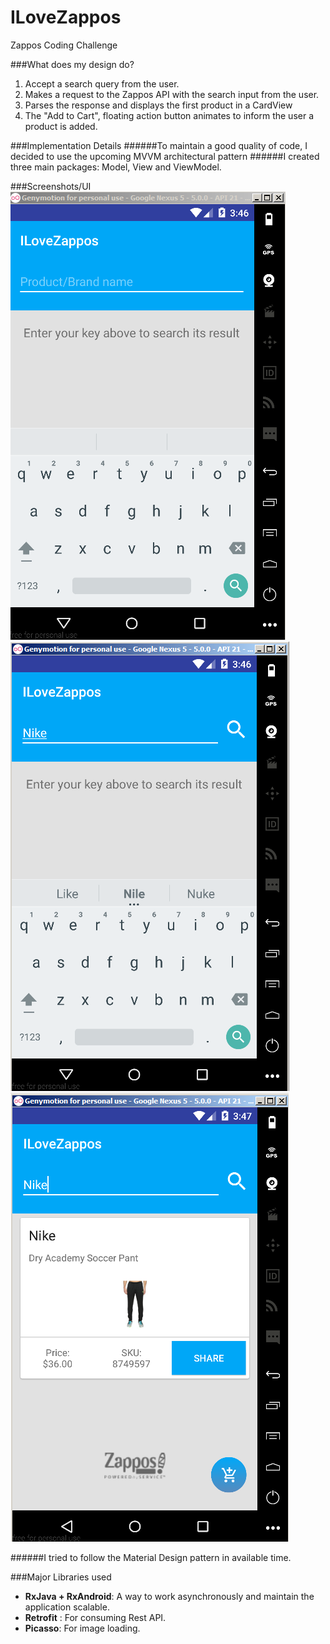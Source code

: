 # ILoveZappos
Zappos Coding Challenge

###What does my design do?
1. Accept a search query from the user.
2. Makes a request to the Zappos API with the search input from the user.
3. Parses the response and displays the first product in a CardView
4. The "Add to Cart", floating action button animates to inform the user a product is added.

###Implementation Details
######To maintain a good quality of code, I decided to use the upcoming MVVM architectural pattern 
######I created three main packages: Model, View and ViewModel.

###Screenshots/UI
![alt tag](https://github.com/nilamdeka23/ILoveZappos/blob/master/screenshots/1.PNG)
![alt tag](https://github.com/nilamdeka23/ILoveZappos/blob/master/screenshots/2.png)
![alt tag](https://github.com/nilamdeka23/ILoveZappos/blob/master/screenshots/3.png)

######I tried to follow the Material Design pattern in available time.

###Major Libraries used
* **RxJava + RxAndroid**: A way to work asynchronously and maintain the application scalable.
* **Retrofit** : For consuming Rest API.
* **Picasso**: For image loading.

